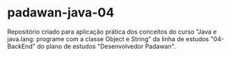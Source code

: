 # padawan-java-04
Repositório criado para aplicação prática dos conceitos do curso "Java e java.lang: programe com a classe Object e String" da linha de estudos "04-BackEnd" do plano de estudos "Desenvolvedor Padawan".
